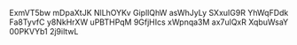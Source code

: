 ExmVT5bw
mDpaXtJK
NlLhOYKv
GipllQhW
asWhJyLy
SXxuIG9R
YhWqFDdk
Fa8TyvfC
y8NkHrXW
uPBTHPqM
9GfjHIcs
xWpnqa3M
ax7ulQxR
XqbuWsaY
00PKVYb1
2j9iltwL
